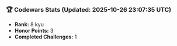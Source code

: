 ### 🏆 Codewars Stats (Updated: 2025-10-26 23:07:35 UTC)

- **Rank:** 8 kyu
- **Honor Points:** 3
- **Completed Challenges:** 1
